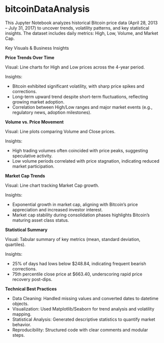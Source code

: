 # bitcoinDataAnalysis

This Jupyter Notebook analyzes historical Bitcoin price data (April 28, 2013 – July 31, 2017) to uncover trends, volatility patterns, and key statistical insights. The dataset includes daily metrics: High, Low, Volume, and Market Cap.

Key Visuals & Business Insights

**Price Trends Over Time**

Visual: Line charts for High and Low prices across the 4-year period.

Insights:
- Bitcoin exhibited significant volatility, with sharp price spikes and corrections.
- Long-term upward trend despite short-term fluctuations, reflecting growing market adoption.
- Correlation between High/Low ranges and major market events (e.g., regulatory news, adoption milestones).


**Volume vs. Price Movement**

Visual: Line plots comparing Volume and Close prices.

Insights:
- High trading volumes often coincided with price peaks, suggesting speculative activity.
- Low volume periods correlated with price stagnation, indicating reduced market participation.

**Market Cap Trends**

Visual: Line chart tracking Market Cap growth.

Insights:
- Exponential growth in market cap, aligning with Bitcoin’s price appreciation and increased investor interest.
- Market cap stability during consolidation phases highlights Bitcoin’s maturing asset class status.

**Statistical Summary**

Visual: Tabular summary of key metrics (mean, standard deviation, quartiles).

Insights:
- 25% of days had lows below $248.84, indicating frequent bearish corrections.
- 75th percentile close price at $663.40, underscoring rapid price recovery post-dips.

**Technical Best Practices**
- Data Cleaning: Handled missing values and converted dates to datetime objects.
- Visualization: Used Matplotlib/Seaborn for trend analysis and volatility mapping.
- Statistical Analysis: Generated descriptive statistics to quantify market behavior.
- Reproducibility: Structured code with clear comments and modular steps.
